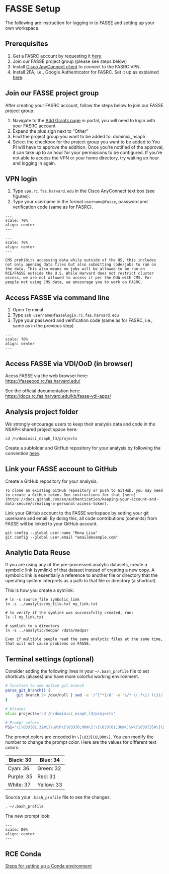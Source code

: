 # FASSE Setup

The following are instruction for logging in to FASSE and setting up your own workspace.

## Prerequisites 

1. Get a FASRC account by requesting it [here](https://docs.rc.fas.harvard.edu/kb/get-a-fasse-account-and-project-group/).
2. Join our FASSE project group (please see steps below)
3. Install [Cisco AnyConnect client](https://vpn.rc.fas.harvard.edu/) to connect to the FASRC VPN. 
4. Install 2FA, i.e., Google Authenticator for FASRC. Set it up as explained [here](https://docs.rc.fas.harvard.edu/kb/openauth/).

## Join our FASSE project group
After creating your FASRC account, follow the steps below to join our FASSE project group:
1. Navigate to the [Add Grants page](https://portal.rc.fas.harvard.edu/request/grants/add) in portal, you will need to login with your FASRC account
2. Expand the plus sign next to “Other”
3. Find the project group you want to be added to: dominici_nsaph
4. Select the checkbox for the project group you want to be added to
You PI will have to approve the addition.  Once you’re notified of the approval, it can take up to an hour for your permissions to be configured.  If you’re not able to access the VPN or your home directory, try waiting an hour and logging in again.

## VPN login

1. Type `vpn.rc.fas.harvard.edu` in the Cisco AnyConnect text box (see figures).
2. Type your username in the format `username@fasse`, password and verification code (same as for FASRC).

```{figure} imgs/fasse_vpn.png
---
scale: 70%
align: center 
---
```

```{figure} imgs/fasse_form.png
---
scale: 70%
align: center 
---
```

```{warning}
CMS prohibits accessing data while outside of the US, this includes not only opening data files but also submitting code/jobs to run on the data. This also means no jobs will be allowed to be run on RCE/FASSE outside the U.S. While Harvard does not restrict cluster access, we are not allowed to access it per the DUA with CMS. For people not using CMS data, we encourage you to work on FASRC.
```

## Access FASSE via command line

1. Open Terminal
2. Type `ssh username@fasselogin.rc.fas.harvard.edu`
3. Type your password and verification code (same as for FASRC, i.e., same as in the previous step)

```{figure} imgs/fasse_ssh.png
---
scale: 70%
align: center 
---
```

## Access FASSE via VDI/OoD (in browser)

Acess FASSE via the web browser here: https://fasseood.rc.fas.harvard.edu/ 

See the official documentation here: https://docs.rc.fas.harvard.edu/kb/fasse-vdi-apps/

## Analysis project folder 

We strongly encourage users to keep their analysis data and code in the NSAPH shared project space here:

```
cd /n/dominici_nsaph_l3/projects
``` 

Create a subfolder and GitHub repository for your analysis by following the convention [here](naming-convention).

## Link your FASSE account to GitHub

Create a GitHub repository for your analysis.

```{note}
To clone an existing GitHub repository or push to GitHub, you may need to create a GitHub token. See instructions for that [here](https://docs.github.com/en/authentication/keeping-your-account-and-data-secure/creating-a-personal-access-token).
```

Link your GitHub account to the FASSE workspace by setting your git username and email. By doing this, all code contributions (commits) from FASSE will be linked to your GitHub account.

```
git config --global user.name "Mona Lisa"
git config --global user.email "email@example.com"
```

## Analytic Data Reuse

If you are using any of the pre-processed analytic datasets, create a symbolic link (symlink) of that dataset instead of creating a new copy. A symbolic link is essentially a reference to another file or directory that the operating system interprets as a path to that file or directory (a shortcut).

This is how you create a symlink:

```
# ln -s source_file symbolic_link
ln -s ../analytic/my_file.txt my_link.txt

# to verify if the symlink was successfully created, run:
ls -l my_link.txt

# symlink to a directory
ln -s ../analytic/medpar /data/medpar
```

```{note}
Even if multiple people read the same analytic files at the same time, that will not cause problems on FASSE.
```

## Terminal settings (optional)

Consider adding the following lines in your `~/.bash_profile` file to set shortcuts (aliases) and have more colorful working environment.

```sh
# function to see active git branch
parse_git_branch() {
     git branch 2> /dev/null | sed -e '/^[^*]/d' -e 's/* \(.*\)/ (\1)/'
}

# Aliases 
alias projects='cd /n/dominici_nsaph_l3/projects' 

# Prompt colors
PS1="\[\033[01;32m\]\u@\h\[\033[0;00m\]:\[\033[01;36m\]\w\[\033[35m\]\$(parse_git_branch)\[\033[00m\] $ "
```

The prompt colors are encoded in `\[\033[COLORm\]`. You can modify the number to change the prompt color. Here are the values for different text colors:

| Black: 30 | Blue: 34 |
| --------- | -------- |
| Cyan: 36 | Green: 32 |
| Purple: 35 | Red: 31 |
| White: 37 | Yellow: 33 |

Source your `.bash_profile` file to see the changes:

```sh
. ~/.bash_profile
```
The new prompt look:

```{figure} imgs/fasse_cmd.png
---
scale: 80%
align: center 
---
```

## RCE Conda

[Steps for setting up a Conda environment](https://github.com/NSAPH/CausalGPS-test/blob/main/Analyses/scaling_synthetic_rce_1/scaling_synthetic_rce.md#steps-for-setting-up-environment)
